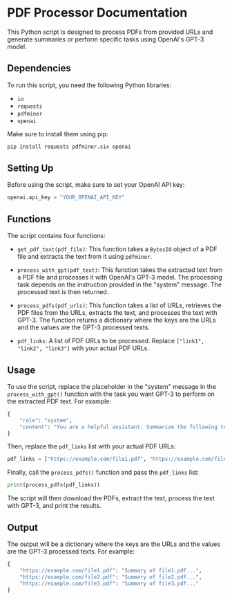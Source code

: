 # PDF Processor Documentation

This Python script is designed to process PDFs from provided URLs and generate summaries or perform specific tasks using OpenAI's GPT-3 model.

## Dependencies

To run this script, you need the following Python libraries:

- `io`
- `requests`
- `pdfminer`
- `openai`

Make sure to install them using pip:

```bash
pip install requests pdfminer.six openai
```

## Setting Up

Before using the script, make sure to set your OpenAI API key:

```python
openai.api_key = "YOUR_OPENAI_API_KEY"
```

## Functions

The script contains four functions:

- `get_pdf_text(pdf_file)`: This function takes a `BytesIO` object of a PDF file and extracts the text from it using `pdfminer`.

- `process_with_gpt(pdf_text)`: This function takes the extracted text from a PDF file and processes it with OpenAI's GPT-3 model. The processing task depends on the instruction provided in the "system" message. The processed text is then returned.

- `process_pdfs(pdf_urls)`: This function takes a list of URLs, retrieves the PDF files from the URLs, extracts the text, and processes the text with GPT-3. The function returns a dictionary where the keys are the URLs and the values are the GPT-3 processed texts.

- `pdf_links`: A list of PDF URLs to be processed. Replace `["link1", "link2", "link3"]` with your actual PDF URLs.

## Usage

To use the script, replace the placeholder in the "system" message in the `process_with_gpt()` function with the task you want GPT-3 to perform on the extracted PDF text. For example:

```python
{
    "role": "system",
    "content": "You are a helpful assistant. Summarize the following text."
}
```

Then, replace the `pdf_links` list with your actual PDF URLs:

```python
pdf_links = ["https://example.com/file1.pdf", "https://example.com/file2.pdf", "https://example.com/file3.pdf"]
```

Finally, call the `process_pdfs()` function and pass the `pdf_links` list:

```python
print(process_pdfs(pdf_links))
```

The script will then download the PDFs, extract the text, process the text with GPT-3, and print the results.

## Output

The output will be a dictionary where the keys are the URLs and the values are the GPT-3 processed texts. For example:

```python
{
    "https://example.com/file1.pdf": "Summary of file1.pdf...",
    "https://example.com/file2.pdf": "Summary of file2.pdf...",
    "https://example.com/file3.pdf": "Summary of file3.pdf..."
}
```
